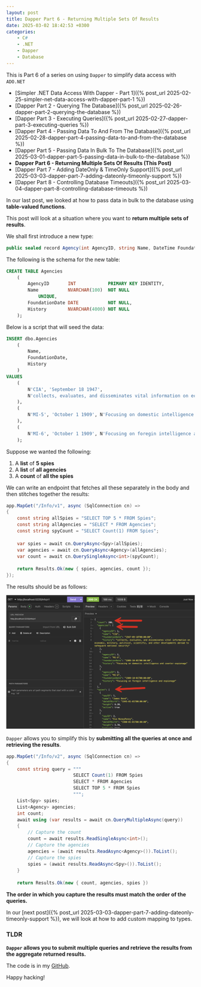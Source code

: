 ```yaml
---
layout: post
title: Dapper Part 6 - Returning Multiple Sets Of Results
date: 2025-03-02 18:42:53 +0300
categories:
    - C#
    - .NET
    - Dapper
    - Database
---
```


This is Part 6 of a series on using `Dapper` to simplify data access with `ADO.NET`

* [Simpler .NET Data Access With Dapper - Part 1]({% post_url 2025-02-25-simpler-net-data-access-with-dapper-part-1 %})
* [Dapper Part 2 - Querying The Database]({% post_url 2025-02-26-dapper-part-2-querying-the-database %})
* [Dapper Part 3 - Executing Queries]({% post_url 2025-02-27-dapper-part-3-executing-queries %})
* [Dapper Part 4 - Passing Data To And From The Database]({% post_url 2025-02-28-dapper-part-4-passing-data-to-and-from-the-database %})
* [Dapper Part 5 - Passing Data In Bulk To The Database]({% post_url 2025-03-01-dapper-part-5-passing-data-in-bulk-to-the-database %})
* **Dapper Part 6 - Returning Multiple Sets Of Results (This Post)**
* [Dapper Part 7 - Adding DateOnly & TimeOnly Support]({% post_url 2025-03-03-dapper-part-7-adding-dateonly-timeonly-support %})
* [Dapper Part 8 - Controlling Database Timeouts]({% post_url 2025-03-04-dapper-part-8-controlling-database-timeouts %})

In our last post, we looked at how to pass data in bulk to the database using **table-valued functions**.

This post will look at a situation where you want to **return multiple sets of results**.

We shall first introduce a new type:

```c#
public sealed record Agency(int AgencyID, string Name, DateTime FoundationDate, string History);
```

The following is the schema for the new table:

```sql
CREATE TABLE Agencies
    (
        AgencyID       INT            PRIMARY KEY IDENTITY,
        Name           NVARCHAR(100)  NOT NULL
            UNIQUE,
        FoundationDate DATE           NOT NULL,
        History        NVARCHAR(4000) NOT NULL
    );

```

Below is a script that will seed the data:

```sql
INSERT dbo.Agencies
    (
        Name,
        FoundationDate,
        History
    )
VALUES
    (
        N'CIA', 'September 18 1947',
        N'collects, evaluates, and disseminates vital information on economic, military, political, scientific, and other developments abroad to safeguard national security'
    ),
    (
        N'MI-5', 'October 1 1909', N'Focusing on domestic intelligence and counter-espionage'
    ),
    (
        N'MI-6', 'October 1 1909', N'Focusing on foregin intelligence and espionage'
    );
```

Suppose we wanted the following:

1. A **list** of **5 spies**
2. A **list** of **all agencies**
3. A **count** of **all the spies**

We can write an endpoint that fetches all these separately in the body and then stitches together the results:

```c#
app.MapGet("/Info/v1", async (SqlConnection cn) =>
{
    const string allSpies = "SELECT TOP 5 * FROM Spies";
    const string allAgencies = "SELECT * FROM Agencies";
    const string spyCount = "SELECT Count(1) FROM Spies";

    var spies = await cn.QueryAsync<Spy>(allSpies);
    var agencies = await cn.QueryAsync<Agency>(allAgencies);
    var count = await cn.QuerySingleAsync<int>(spyCount);

    return Results.Ok(new { spies, agencies, count });
});
```

The results should be as follows:

![ComplexReturnQuery](../images/2025/03/ComplexReturnQuery.png)

`Dapper` allows you to simplify this by **submitting all the queries at once and retrieving the results**.

```c#
app.MapGet("/Info/v2", async (SqlConnection cn) =>
{
    const string query = """
                         SELECT Count(1) FROM Spies
                         SELECT * FROM Agencies
                         SELECT TOP 5 * FROM Spies
                         """;
    List<Spy> spies;
    List<Agency> agencies;
    int count;
    await using (var results = await cn.QueryMultipleAsync(query))
    {
        // Capture the count
        count = await results.ReadSingleAsync<int>();
        // Capture the agencies
        agencies = (await results.ReadAsync<Agency>()).ToList();
        // Capture the spies
        spies = (await results.ReadAsync<Spy>()).ToList();
    }

    return Results.Ok(new { count, agencies, spies })
```

**The order in which you capture the results must match the order of the queries.**

In our [next post]({% post_url 2025-03-03-dapper-part-7-adding-dateonly-timeonly-support %}), we will look at how to add custom mapping to types.

### TLDR

**`Dapper` allows you to submit multiple queries and retrieve the results from the aggregate returned results.**

The code is in my [GitHub](https://github.com/conradakunga/BlogCode/tree/master/2025-03-02%20-%20Dapper%20Part%206).

Happy hacking!

